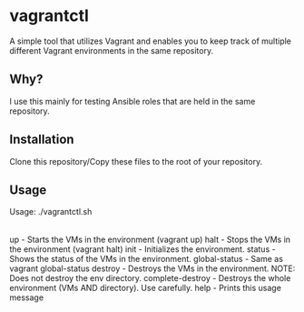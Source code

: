 # vagrantctl

A simple tool that utilizes Vagrant and enables you to keep track of multiple different Vagrant environments in the same repository.

## Why?

I use this mainly for testing Ansible roles that are held in the same repository.

## Installation

Clone this repository/Copy these files to the root of your repository.

## Usage

Usage: ./vagrantctl.sh <option> <environment>

up - Starts the VMs in the environment (vagrant up)
halt - Stops the VMs in the environment (vagrant halt)
init - Initializes the environment.
status - Shows the status of the VMs in the environment.
global-status - Same as vagrant global-status
destroy - Destroys the VMs in the environment. NOTE: Does not destroy the env directory.
complete-destroy - Destroys the whole environment (VMs AND directory). Use carefully.
help - Prints this usage message
